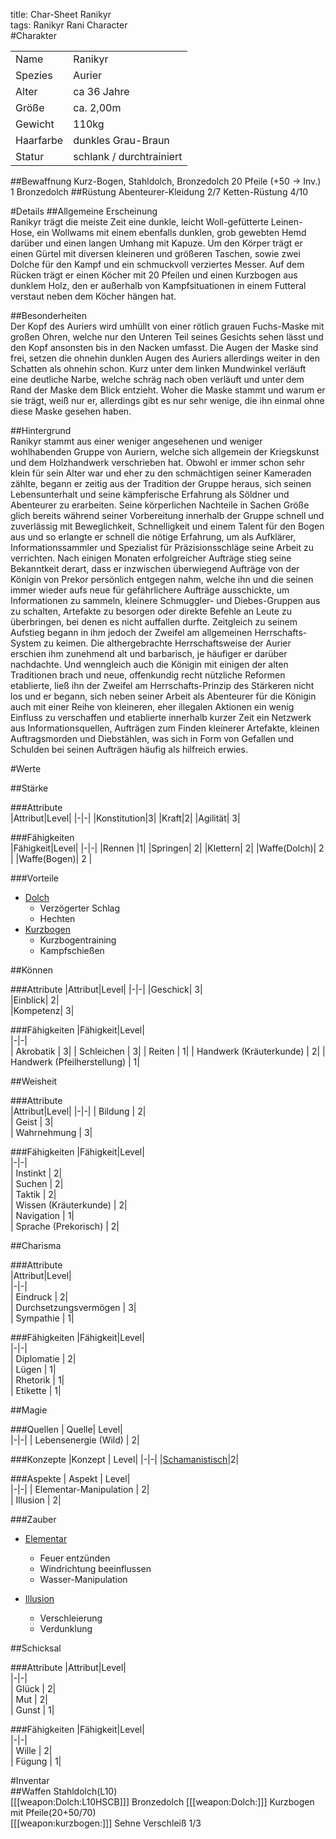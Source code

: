 title: Char-Sheet Ranikyr  
tags: Ranikyr Rani Character  
#Charakter||||-|-||Name|Ranikyr||Spezies|Aurier||Alter|ca 36 Jahre||Größe|ca. 2,00m||Gewicht|110kg||Haarfarbe|dunkles Grau-Braun|+59 -> 2||Statur|schlank / durchtrainiert|##BewaffnungKurz-Bogen, Stahldolch, Bronzedolch 20 Pfeile (+50 -> Inv.) 1 Bronzedolch##RüstungAbenteurer-Kleidung 2/7Ketten-Rüstung 4/10#Details##Allgemeine Erscheinung  Ranikyr trägt die meiste Zeit eine dunkle, leicht Woll-gefütterte Leinen-Hose, ein Wollwams mit einem ebenfalls dunklen, grob gewebten Hemd darüber und einen langen Umhang mit Kapuze. Um den Körper trägt er einen Gürtel mit diversen kleineren und größeren Taschen, sowie zwei Dolche für den Kampf und ein schmuckvoll verziertes Messer. Auf dem Rücken trägt er einen Köcher mit 20 Pfeilen und einen Kurzbogen aus dunklem Holz, den er außerhalb von Kampfsituationen in einem Futteral verstaut neben dem Köcher hängen hat.##Besonderheiten  Der Kopf des Auriers wird umhüllt von einer rötlich grauen Fuchs-Maske mit großen Ohren, welche nur den Unteren Teil seines Gesichts sehen lässt und den Kopf ansonsten bis in den Nacken umfasst. Die Augen der Maske sind frei, setzen die ohnehin dunklen Augen des Auriers allerdings weiter in den Schatten als ohnehin schon. Kurz unter dem linken Mundwinkel verläuft eine deutliche Narbe, welche schräg nach oben verläuft und unter dem Rand der Maske dem Blick entzieht. Woher die Maske stammt und warum er sie trägt, weiß nur er, allerdings gibt es nur sehr wenige, die ihn einmal ohne diese Maske gesehen haben.##Hintergrund  Ranikyr stammt aus einer weniger angesehenen und weniger wohlhabenden Gruppe von Auriern, welche sich allgemein der Kriegskunst und dem Holzhandwerk verschrieben hat. Obwohl er immer schon sehr klein für sein Alter war und eher zu den schmächtigen seiner Kameraden zählte, begann er zeitig aus der Tradition der Gruppe heraus, sich seinen Lebensunterhalt und seine kämpferische Erfahrung als Söldner und Abenteurer zu erarbeiten. Seine körperlichen Nachteile in Sachen Größe glich bereits während seiner Vorbereitung innerhalb der Gruppe schnell und zuverlässig mit Beweglichkeit, Schnelligkeit und einem Talent für den Bogen aus und so erlangte er schnell die nötige Erfahrung, um als Aufklärer, Informationssammler und Spezialist für Präzisionsschläge seine Arbeit zu verrichten. Nach einigen Monaten erfolgreicher Aufträge stieg seine Bekanntkeit derart, dass er inzwischen überwiegend Aufträge von der Königin von Prekor persönlich entgegen nahm, welche ihn und die seinen immer wieder aufs neue für gefährlichere Aufträge ausschickte, um Informationen zu sammeln, kleinere Schmuggler- und Diebes-Gruppen aus zu schalten, Artefakte zu besorgen oder direkte Befehle an Leute zu überbringen, bei denen es nicht auffallen durfte. Zeitgleich zu seinem Aufstieg begann in ihm jedoch der Zweifel am allgemeinen Herrschafts-System zu keimen. Die althergebrachte Herrschaftsweise der Aurier erschien ihm zunehmend alt und barbarisch, je häufiger er darüber nachdachte. Und wenngleich auch die Königin mit einigen der alten Traditionen brach und neue, offenkundig recht nützliche Reformen etablierte, ließ ihn der Zweifel am Herrschafts-Prinzip des Stärkeren nicht los und er begann, sich neben seiner Arbeit als Abenteurer für die Königin auch mit einer Reihe von kleineren, eher illegalen Aktionen ein wenig Einfluss zu verschaffen und etablierte innerhalb kurzer Zeit ein Netzwerk aus Informationsquellen, Aufträgen zum Finden kleinerer Artefakte, kleinen Auftragsmorden und Diebstählen, was sich in Form von Gefallen und Schulden bei seinen Aufträgen häufig als hilfreich erwies. #Werte##Stärke  ###Attribute  |Attribut|Level||-|-||Konstitution|3||Kraft|2||Agilität| 3|###Fähigkeiten  |Fähigkeit|Level||-|-||Rennen |1||Springen| 2||Klettern| 2||Waffe(Dolch)| 2 ||Waffe(Bogen)| 2  |        ###Vorteile  * [Dolch](schools#dolch)     * Verzögerter Schlag    * Hechten* [Kurzbogen](bows#kurzbogen)    * Kurzbogentraining      * Kampfschießen  ##Können###Attribute|Attribut|Level||-|-||Geschick| 3|  |Einblick| 2|  |Kompetenz| 3|  ###Fähigkeiten|Fähigkeit|Level|  |-|-|  |  Akrobatik |  3||  Schleichen |  3||  Reiten |  1||  Handwerk (Kräuterkunde) |  2||  Handwerk (Pfeilherstellung) |  1|  ##Weisheit###Attribute  |Attribut|Level||-|-||   Bildung |  2|  |   Geist |  3|  |  Wahrnehmung |  3|  ###Fähigkeiten|Fähigkeit|Level|  |-|-|  |  Instinkt |  2|  |  Suchen |  2|  |  Taktik |  2|  |  Wissen (Kräuterkunde) |  2|  |  Navigation |  1|  |  Sprache (Prekorisch) |  2|  ##Charisma###Attribute  |Attribut|Level|  |-|-|  |  Eindruck |  2|  |  Durchsetzungsvermögen |  3|  |  Sympathie |  1|  ###Fähigkeiten|Fähigkeit|Level|  |-|-|  |  Diplomatie |  2|  |  Lügen |  1|  |  Rhetorik |  1|  |  Etikette |  1|  ##Magie###Quellen| Quelle|  Level|    |-|-||  Lebensenergie (Wild) |  2|  ###Konzepte|Konzept | Level||-|-||[Schamanistisch](shamanism)|2|###Aspekte| Aspekt |  Level|    |-|-||   Elementar-Manipulation |  2|  |   Illusion |  2|  ###Zauber* [Elementar](shamanism#elementar)    * Feuer entzünden    * Windrichtung beeinflussen    * Wasser-Manipulation* [Illusion](shamanism#illusion)    * Verschleierung    * Verdunklung##Schicksal###Attribute|Attribut|Level|  |-|-|  |  Glück |  2|  |  Mut |  2|  |  Gunst |  1|  ###Fähigkeiten|Fähigkeit|Level|  |-|-|  |  Wille |  2|  |  Fügung |  1|  #Inventar  ##WaffenStahldolch(L10)  [[[weapon:Dolch:L10HSCB]]]Bronzedolch[[[weapon:Dolch:]]]Kurzbogen mit Pfeile(20+50/70)  [[[weapon:kurzbogen:]]]Sehne Verschleiß 1/3  